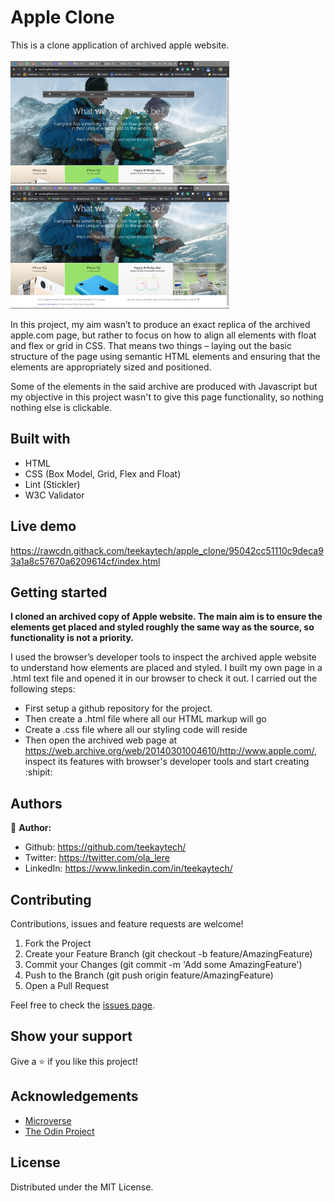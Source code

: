 # Apple Clone

This is a clone application of archived apple website.
<br>
<br>
<img src="assets/screen_one.jpg" width="350"> 
<img src="assets/screen_two.jpg" width="350"> 
<br>

In this project, my aim wasn’t to produce an exact replica of the archived apple.com page, but rather to focus on how to align all elements with float and flex or grid in CSS. That means two things – laying out the basic structure of the page using semantic HTML elements and ensuring that the elements are appropriately sized and positioned.

Some of the elements in the said archive are produced with Javascript but my objective in this project wasn't to give this page functionality, so nothing nothing else is clickable.

## Built with
  * HTML 
  * CSS (Box Model, Grid, Flex and Float)
  * Lint (Stickler)
  * W3C Validator

## Live demo
https://rawcdn.githack.com/teekaytech/apple_clone/95042cc51110c9deca93a1a8c57670a6209614cf/index.html

## Getting started
**I cloned an archived copy of Apple website. The main aim is to ensure the elements get placed and styled roughly the same way as the source, so functionality is not a priority.**

I used the browser’s developer tools to inspect the archived apple website to understand how elements are placed and styled.
I built my own page in a .html text file and opened it in our browser to check it out. I carried out the following steps:
  - First setup a github repository for the project.
  - Then create a .html file where all our HTML markup will go
  - Create a .css file where all our styling code will reside
  - Then open the archived web page at https://web.archive.org/web/20140301004610/http://www.apple.com/, inspect its features with browser's developer tools and start creating  :shipit:

## Authors
 :bust_in_silhouette: **Author:**
 * Github: https://github.com/teekaytech/
 * Twitter: https://twitter.com/ola_lere
 * LinkedIn: https://www.linkedin.com/in/teekaytech/

## Contributing
Contributions, issues and feature requests are welcome!

   1. Fork the Project
   2. Create your Feature Branch (git checkout -b feature/AmazingFeature)
   3. Commit your Changes (git commit -m 'Add some AmazingFeature')
   4. Push to the Branch (git push origin feature/AmazingFeature)
   5. Open a Pull Request

Feel free to check the [issues page](https://github.com/teekaytech/apple_clone/issues).

## Show your support
Give a :star: if you like this project!

## Acknowledgements
  * [Microverse](https://www.microverse.org/)
  * [The Odin Project](https://www.theodinproject.com/courses/html5-and-css3/lessons/embedding-images-and-video#introduction)

## License
 Distributed under the MIT License.
